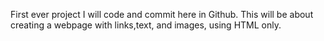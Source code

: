 First ever project I will code and commit here in Github. This will be about creating a webpage with links,text, and images, using HTML only.
